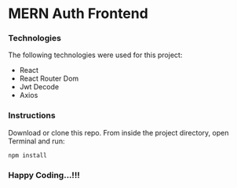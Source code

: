 # MERN Auth Frontend

### Technologies

The following technologies were used for this project:

* React
* React Router Dom
* Jwt Decode
* Axios


### Instructions

Download or clone this repo. From inside the project directory, open Terminal and run:
```
npm install
```

### Happy Coding...!!!
